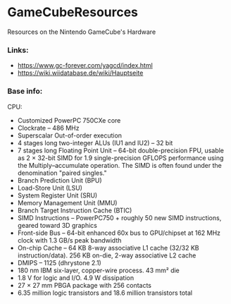 # GameCubeResources
Resources on the Nintendo GameCube's Hardware

### Links:
 - https://www.gc-forever.com/yagcd/index.html
 - https://wiki.wiidatabase.de/wiki/Hauptseite

### Base info:
CPU:
  - Customized PowerPC 750CXe core
  - Clockrate – 486 MHz
  - Superscalar Out-of-order execution
  - 4 stages long two-integer ALUs (IU1 and IU2) – 32 bit
  - 7 stages long Floating Point Unit – 64-bit double-precision FPU, usable as 2 × 32-bit SIMD for 1.9 single-precision GFLOPS performance using the Multiply–accumulate operation.   The SIMD is often found under the denomination "paired singles."
  - Branch Prediction Unit (BPU)
  - Load-Store Unit (LSU)
  - System Register Unit (SRU)
  - Memory Management Unit (MMU)
  - Branch Target Instruction Cache (BTIC)
  - SIMD Instructions – PowerPC750 + roughly 50 new SIMD instructions, geared toward 3D graphics
  - Front-side Bus – 64-bit enhanced 60x bus to GPU/chipset at 162 MHz clock with 1.3 GB/s peak bandwidth
  - On-chip Cache – 64 KB 8-way associative L1 cache (32/32 KB instruction/data). 256 KB on-die, 2-way associative L2 cache
  - DMIPS – 1125 (dhrystone 2.1)
  - 180 nm IBM six-layer, copper-wire process. 43 mm² die
  - 1.8 V for logic and I/O. 4.9 W dissipation
  - 27 × 27 mm PBGA package with 256 contacts
  - 6.35 million logic transistors and 18.6 million transistors total
